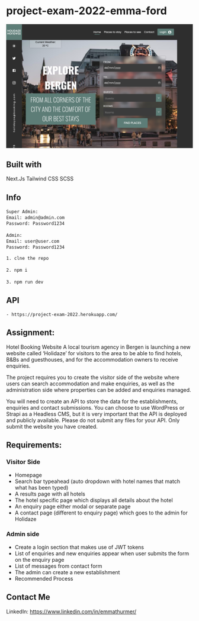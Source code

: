 # project-exam-2022-emma-ford

![Screenshot of the website home page](./public/img/ProjectExam22_3.png)

## Built with

Next.Js
Tailwind CSS
SCSS

## Info

```
Super Admin:
Email: admin@admin.com
Password: Password1234

Admin:
Email: user@user.com
Password: Password1234

```

```
1. clne the repo

2. npm i

3. npm run dev
```

## API

```
- https://project-exam-2022.herokuapp.com/
```

## Assignment:

Hotel Booking Website
A local tourism agency in Bergen is launching a new website called ‘Holidaze’ for visitors to the area to be able to find hotels, B&Bs and guesthouses, and for the accommodation owners to receive enquiries.

The project requires you to create the visitor side of the website where users can search accommodation and make enquiries, as well as the administration side where properties can be added and enquiries managed.

You will need to create an API to store the data for the establishments, enquiries and contact submissions. You can choose to use WordPress or Strapi as a Headless CMS, but it is very important that the API is deployed and publicly available. Please do not submit any files for your API. Only submit the website you have created.

## Requirements:

### Visitor Side

- Homepage
- Search bar typeahead (auto dropdown with hotel names that match what has been typed)
- A results page with all hotels
- The hotel specific page which displays all details about the hotel
- An enquiry page either modal or separate page
- A contact page (different to enquiry page) which goes to the admin for Holidaze

### Admin side

- Create a login section that makes use of JWT tokens
- List of enquiries and new enquiries appear when user submits the form on the enquiry page
- List of messages from contact form
- The admin can create a new establishment
- Recommended Process

## Contact Me

LinkedIn: https://www.linkedin.com/in/emmathurmer/
